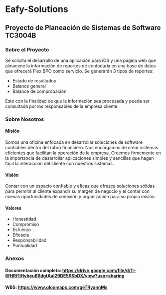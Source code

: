 # Eafy-Solutions
## Proyecto de Planeación de Sistemas de Software TC3004B

### Sobre el Proyecto
Se solicita el desarrollo de una aplicación para iOS y una página web que almacene la información de reportes de contaduría en una base de datos que ofrecerá Flex BPO como servicio. Se generarán 3 tipos de reportes:
- Estado de resultados
- Balance general
- Balance de comprobación

Esto con la finalidad de que la información sea procesada y pueda ser consultada por los responsables de la empresa cliente. 

### Sobre Nosotros

#### Misión
Somos una oficina enfocada en desarrollar soluciones de software confiables dentro del rubro financiero. Nos encargamos de crear sistemas eficientes que facilitan la operación de la empresa. Creemos firmemente en la importancia de desarrollar aplicaciones simples y sencillas que hagan fácil la interacción del cliente con nuestros sistemas. 

#### Visión
Contar con un espacio confiable y eficaz que ofrezca soluciones sólidas para permitir al cliente expandir su margen de negocio y el contar con nuevas oportunidades de conexión y organización para su propia misión.

#### Valores

- Honestidad
- Compromiso
- Esfuerzo
- Eficacia
- Responsabilidad
- Puntualidad

### Anexos
#### Documentación completa: https://drive.google.com/file/d/1I-6fHRf1lHybeuB6dgtAal29DE59SbDX/view?usp=sharing
#### WBS: https://www.gloomaps.com/geTRyannMs
